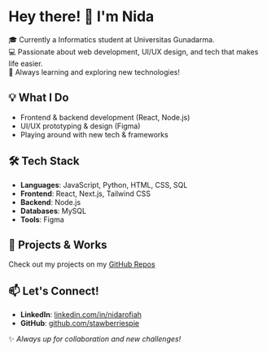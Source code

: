 # Hey there! 👋 I'm Nida  

🎓 Currently a Informatics student at Universitas Gunadarma.  
💻 Passionate about web development, UI/UX design, and tech that makes life easier.  
🚀 Always learning and exploring new technologies!  

## 💡 What I Do  
- Frontend & backend development (React, Node.js)  
- UI/UX prototyping & design (Figma)  
- Playing around with new tech & frameworks  

## 🛠 Tech Stack  
- **Languages**: JavaScript, Python, HTML, CSS, SQL  
- **Frontend**: React, Next.js, Tailwind CSS  
- **Backend**: Node.js
- **Databases**: MySQL
- **Tools**: Figma

## 🚀 Projects & Works  
Check out my projects on my [GitHub Repos](https://github.com/stawberriespie)   

## 📫 Let's Connect!  
- **LinkedIn**: [linkedin.com/in/nidarofiah](https://linkedin.com/in/nidarofiah)  
- **GitHub**: [github.com/stawberriespie](https://github.com/stawberriespie)  

✨ *Always up for collaboration and new challenges!*  
